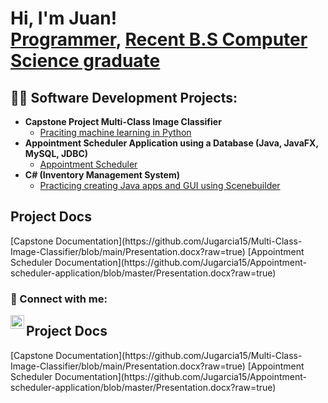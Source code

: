 <h1>Hi, I'm Juan! <br/><a href="https://github.com/Jugarcia15">Programmer</a>, <a href="https://www.linkedin.com/in/jugarcia15/">Recent B.S Computer Science graduate</a></h1>

<h2>👨‍💻 Software Development Projects:</h2>

- <b> Capstone Project Multi-Class Image Classifier</b>
  - [Praciting machine learning in Python](https://github.com/Jugarcia15/Multi-Class-Image-Classifier)
- <b> Appointment Scheduler Application using a Database (Java, JavaFX, MySQL, JDBC) </b>
  - [Appointment Scheduler](https://github.com/Jugarcia15/Appointment-scheduler-application) 
- <b>C# (Inventory Management System)</b>
  - [Practicing creating Java apps and GUI using Scenebuilder](https://github.com/Jugarcia15/Inventory-Management-Application)
  
<h2> Project Docs</h2>
 [Capstone Documentation](https://github.com/Jugarcia15/Multi-Class-Image-Classifier/blob/main/Presentation.docx?raw=true)
 [Appointment Scheduler Documentation](https://github.com/Jugarcia15/Appointment-scheduler-application/blob/master/Presentation.docx?raw=true) 
   
  
<h3> 🤳 Connect with me:</h3>

[<img align="left" alt="JuanGarcia | LinkedIn" width="22px" src="https://cdn.jsdelivr.net/npm/simple-icons@v3/icons/linkedin.svg" />][linkedin]

[linkedin]: https://linkedin.com/in/jugarcia15

<h2> Project Docs</h2>
 [Capstone Documentation](https://github.com/Jugarcia15/Multi-Class-Image-Classifier/blob/main/Presentation.docx?raw=true)
 [Appointment Scheduler Documentation](https://github.com/Jugarcia15/Appointment-scheduler-application/blob/master/Presentation.docx?raw=true) 
 
 
<!--
**jugarcia15/jugarcia15** is a ✨ _special_ ✨ repository because its `README.md` (this file) appears on your GitHub profile.

Here are some ideas to get you started:

- 🔭 I’m currently working on ...
- 🌱 I’m currently learning ...
- 👯 I’m looking to collaborate on ...
- 🤔 I’m looking for help with ...
- 💬 Ask me about ...
- 📫 How to reach me: ...
- 😄 Pronouns: ...
- ⚡ Fun fact: ...
-->
